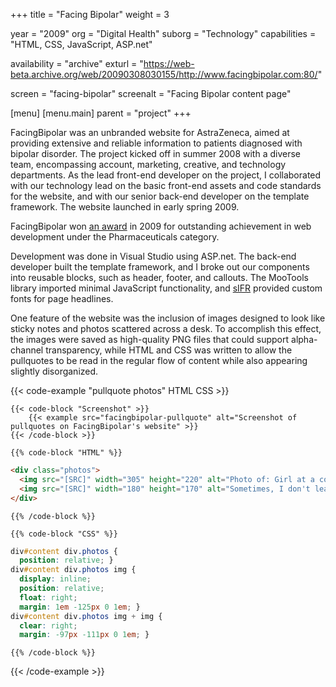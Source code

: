 +++
title = "Facing Bipolar"
weight = 3

year = "2009"
org = "Digital Health"
suborg = "Technology"
capabilities = "HTML, CSS, JavaScript, ASP.net"

availability = "archive"
exturl = "https://web-beta.archive.org/web/20090308030155/http://www.facingbipolar.com:80/"

screen = "facing-bipolar"
screenalt = "Facing Bipolar content page"

[menu]
[menu.main]
parent = "project"
+++

FacingBipolar was an unbranded website for AstraZeneca, aimed at providing extensive and reliable information to patients diagnosed with bipolar disorder. The project kicked off in summer 2008 with a diverse team, encompassing account, marketing, creative, and technology departments. As the lead front-end developer on the project, I collaborated with our technology lead on the basic front-end assets and code standards for the website, and with our senior back-end developer on the template framework. The website launched in early spring 2009.

FacingBipolar won [an award](http://advertisingcompetition.org/winner.asp?eid=13594) in 2009 for outstanding achievement in web development under the Pharmaceuticals category.

Development was done in Visual Studio using ASP.net. The back-end developer built the template framework, and I broke out our components into reusable blocks, such as header, footer, and callouts. The MooTools library imported minimal JavaScript functionality, and [sIFR](https://en.wikipedia.org/wiki/Scalable_Inman_Flash_Replacement) provided custom fonts for page headlines.

One feature of the website was the inclusion of images designed to look like sticky notes and photos scattered across a desk. To accomplish this effect, the images were saved as high-quality PNG files that could support alpha-channel transparency, while HTML and CSS was written to allow the pullquotes to be read in the regular flow of content while also appearing slightly disorganized.

{{< code-example "pullquote photos" HTML CSS >}}

    {{< code-block "Screenshot" >}}
        {{< example src="facingbipolar-pullquote" alt="Screenshot of pullquotes on FacingBipolar's website" >}}
    {{< /code-block >}}
    
    {{% code-block "HTML" %}}
```html
<div class="photos">
  <img src="[SRC]" width="305" height="220" alt="Photo of: Girl at a computer desk">
  <img src="[SRC]" width="180" height="170" alt="Sometimes, I don't leave my apartment, answer the phone, or check my e-mail for days.">
</div>
```
    {{% /code-block %}}
    
    {{% code-block "CSS" %}}
```css
div#content div.photos {
  position: relative; }
div#content div.photos img {
  display: inline;
  position: relative;
  float: right;
  margin: 1em -125px 0 1em; }
div#content div.photos img + img {
  clear: right;
  margin: -97px -111px 0 1em; }
```
    {{% /code-block %}}

{{< /code-example >}}